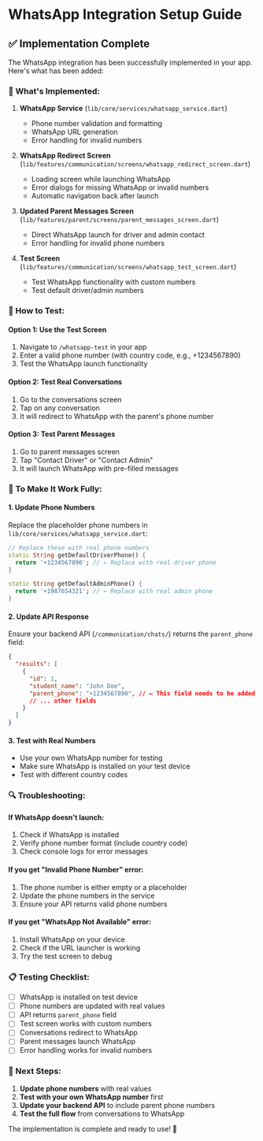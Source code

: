 # WhatsApp Integration Setup Guide

## ✅ Implementation Complete

The WhatsApp integration has been successfully implemented in your app. Here's what has been added:

### 🔧 What's Implemented:

1. **WhatsApp Service** (`lib/core/services/whatsapp_service.dart`)
   - Phone number validation and formatting
   - WhatsApp URL generation
   - Error handling for invalid numbers

2. **WhatsApp Redirect Screen** (`lib/features/communication/screens/whatsapp_redirect_screen.dart`)
   - Loading screen while launching WhatsApp
   - Error dialogs for missing WhatsApp or invalid numbers
   - Automatic navigation back after launch

3. **Updated Parent Messages Screen** (`lib/features/parent/screens/parent_messages_screen.dart`)
   - Direct WhatsApp launch for driver and admin contact
   - Error handling for invalid phone numbers

4. **Test Screen** (`lib/features/communication/screens/whatsapp_test_screen.dart`)
   - Test WhatsApp functionality with custom numbers
   - Test default driver/admin numbers

### 🚀 How to Test:

#### Option 1: Use the Test Screen
1. Navigate to `/whatsapp-test` in your app
2. Enter a valid phone number (with country code, e.g., +1234567890)
3. Test the WhatsApp launch functionality

#### Option 2: Test Real Conversations
1. Go to the conversations screen
2. Tap on any conversation
3. It will redirect to WhatsApp with the parent's phone number

#### Option 3: Test Parent Messages
1. Go to parent messages screen
2. Tap "Contact Driver" or "Contact Admin"
3. It will launch WhatsApp with pre-filled messages

### 📱 To Make It Work Fully:

#### 1. Update Phone Numbers
Replace the placeholder phone numbers in `lib/core/services/whatsapp_service.dart`:

```dart
// Replace these with real phone numbers
static String getDefaultDriverPhone() {
  return '+1234567890'; // ← Replace with real driver phone
}

static String getDefaultAdminPhone() {
  return '+1987654321'; // ← Replace with real admin phone
}
```

#### 2. Update API Response
Ensure your backend API (`/communication/chats/`) returns the `parent_phone` field:

```json
{
  "results": [
    {
      "id": 1,
      "student_name": "John Doe",
      "parent_phone": "+1234567890", // ← This field needs to be added
      // ... other fields
    }
  ]
}
```

#### 3. Test with Real Numbers
- Use your own WhatsApp number for testing
- Make sure WhatsApp is installed on your test device
- Test with different country codes

### 🔍 Troubleshooting:

#### If WhatsApp doesn't launch:
1. Check if WhatsApp is installed
2. Verify phone number format (include country code)
3. Check console logs for error messages

#### If you get "Invalid Phone Number" error:
1. The phone number is either empty or a placeholder
2. Update the phone numbers in the service
3. Ensure your API returns valid phone numbers

#### If you get "WhatsApp Not Available" error:
1. Install WhatsApp on your device
2. Check if the URL launcher is working
3. Try the test screen to debug

### 📋 Testing Checklist:

- [ ] WhatsApp is installed on test device
- [ ] Phone numbers are updated with real values
- [ ] API returns `parent_phone` field
- [ ] Test screen works with custom numbers
- [ ] Conversations redirect to WhatsApp
- [ ] Parent messages launch WhatsApp
- [ ] Error handling works for invalid numbers

### 🎯 Next Steps:

1. **Update phone numbers** with real values
2. **Test with your own WhatsApp number** first
3. **Update your backend API** to include parent phone numbers
4. **Test the full flow** from conversations to WhatsApp

The implementation is complete and ready to use! 🎉
